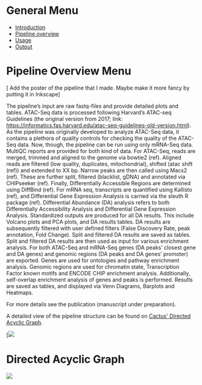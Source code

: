 

# General Menu
* [Introduction](/README.md)
* [Pipeline overview](/docs/pipeline_overview.md)
* [Usage](/docs/usage.md)
* [Output](/docs/output.md)


# Pipeline Overview Menu

[ Add the poster of the pipeline that I made. Maybe make it more fancy by putting it in Inkscape]

The pipeline’s input are raw fastq-files and provide detailed plots and tables. ATAC-Seq data is processed following Harvard’s ATAC-seq Guidelines (the original version from 2017; link: https://informatics.fas.harvard.edu/atac-seq-guidelines-old-version.html). As the pipeline was originally developed to analyze ATAC-Seq data, it contains a plethora of quality controls for checking the quality of the ATAC-Seq data. Now, though, the pipeline can be run using only mRNA-Seq data. MultiQC reports are provided for both kind of data.
For ATAC-Seq, reads are merged, trimmed and aligned to the genome via bowtie2 (ref). Aligned reads are filtered (low quality, duplicates, mitochondrial), shifted (atac shift (ref)) and extended to XX bp. Narrow peaks are then called using Macs2 (ref). These are further split, filtered (blacklist, gDNA) and annotated via CHIPseeker (ref). Finally, Differentially Accessible Regions are determined using DiffBind (ref).
For mRNA seq, transcripts are quantified using Kallisto (ref), and Differential Gene Expression Analysis is carried via the sleuth R package (ref).
Differential Abundance (DA) analysis refers to both Differentially Accessibility Analysis and Differential Gene Expression Analysis. Standardized outputs are produced for all DA results. This include Volcano plots and PCA plots, and DA results tables. DA results are subsequently filtered with user defined filters (False Discovery Rate, peak annotation, Fold Change). Split and filtered DA results are saved as tables.
Split and filtered DA results are then used as input for various enrichment analysis. For both ATAC-Seq and mRNA-Seq genes (DA peaks’ closest gene and DA genes) and genomic regions (DA peaks and DA genes’ promoter) are exported. Genes are used for ontologies and pathway enrichment analysis. Genomic regions are used for chromatin state, Transcription Factor known motifs and ENCODE CHIP enrichment analysis. Additionally, self-overlap enrichment analysis of genes and peaks is performed. Results are saved as tables, and displayed via Venn Diagrams, Barplots and Heatmaps.

For more details see the publication (manuscript under preparation).


A detailed view of the pipeline structure can be found on [Cactus' Directed Acyclic Graph](/docs/images/dag.svg).

[![](https://kroki.io/mermaid/svg/eNqVWEtv2zgQvu-vyNE9dGE9qMdlgdTbAgu0RZvkFhQCLdM2N3pVouN0kR-_HJJDkZLs7BYI0KG-Gc4Mh8NvvK_ac3mkvbh5-PO3G_mvW69WmyNtGlb9zupO_Hr3Tq8Hq9UN_j-8gIkcTHwBQxxMcgGTjuv7vq1xOVs91rT7YaTck4L16lH0tBm6dmB2MfAxoS9GvhivHnkjWiu7ngaJK1zwL_AdDHwPwyUPQ9_D0PcwlB4KR4z9r2TJYLJ6PPTtqXs4ddW4mq4ey2PLy3Ele7x9uN0URc36A28ORc_obvhhPvqeR9Lzmr9YMTCqoud1Dbp0RzvR9qgehQagbBZ7OoifZbFl-7ZnVgmx0RKW7gXrZ9DYQGnFD03NGlGcuTgW2_YsOAsRRQxqzytpBNyTNV78PEkt8csLM0owB7R_AuBO5oyXVDCLSK13dfu8DMFEltK04G1TtPuip-diyw9nfpBB0PLJgvOl04n9_MayJsq2qlgp7FLo12YsC2NfUSFYY5dkceiQ7QqZ20m8g41TX8xAoZHR2ZXcKXuyxkjbvmeVDnbLxJmx5mLEJFiKmIRexCRaBMU-iEzPouailVXd7HpOK-9kiXtdCR5iV7Wi4M3AelEM_B9W7Pgga2x7gkhQM1t0JfdcSTATW1o_tB_YrqCN_BO0vD_yvTCmErdlJngn2Is8tJ3M2w5vRMfoU1HSqhpLPXE7aYJ1P1Bx6nXay1P_zBBMllxOEt_l1LVoa1bvqlzA3CU5bicrXQj4PJy2HiRdT49iW8kzr2Q6ZVg9O0gXLVYWwFZ2qfKIrqThbCWCwqu3vLHup36vS2eHz5vuJGQpNqJvK9-7ZFrGqRt8mtl01p2KXvUT5bhqQW1fDEKmeRC8tDZzr03B9yIo9gxOhA0Fa3peHqElGXy2nuPDouIy7v6X9FruzF5kP0J4MIdHkHblo2ma6CHqhEs6Y2_UqhMdmei_W26bRhZPZDKRk4mcTmSbS5uwQlanl1DcOp91oxyTdKDiqFv123byYF6eoxIcXn2qBP9ZIj6ctcocntX2s1SxK_EcRGYg-1zABt83uAG2F0kIWvBEFeeOP_OdfHO8yswzpw7zKYFZzxIUrN0Wsr55__6P1017asRQCLqtZOEZGvIqsebpVqBPbV9TnZwZMDKtXQE_vnRtr3Ft8fGlZJWDJKYhABJeKXMVtJiZY9VSbmLSUrBG_40cIB8zcoiEzMgRMjIjx0jJlJNf7r7eOpdTcwQIObkGe4LeNogWgASJm7GfIWEzco6MTcvhGimbkTG5xv8wRLpm5Aj5mnJElcOCv1HowoDPIa8zMkFiZ-QEOZ2RU2RzS9sYIvcK3O4aDlkVAHMkg9eAAbiOGTEZQjlaX9MMQTNA1qiQD6aTXcxRtAgfkbbBATh-A4wdVIeboSvmksg9v4MTcAWGKT8dW8n3zSu0EeSrS7o-X52qope6TD_QWods-enn79pliIgsYp0g0gx5roeYU1iwliDR9bALZBbAKXJeH2yJHWCyZcwVRgZ9BIOalVnZPrOeHphbwEW32yt_ck_rgyaXAHT45yvQZeTWfp-KzeUlIdJq8x1lXQXbs5oi2pPwKQVYjpaQc1iKpNxsECMjNzJBPm7kBMn4VQfg2sUZEnWjivK1nIAiwSSopLyC8U4-ss4X4tzcO3UY3za3S-dAgksKG7Xnok6E7N8_A2IaJomR-E9kkzKSI-f36gwIvHlfgcQPHoGHbdNFNSDmxQDMXF-hBFOQzJKDBtJprH-pHe9haliKN8PpYeK_qckkwcFBOyabFFjRs4Diz7r51LQcoGkmoYe_sw1tx_d7SZN3gAlwsnAwW21ZPv4KLucTxY7Axyx9G--OIrBF9rbKdCgBtRinmGl-7Zd4zO_9aGADBpbymyAVIZN86hP8MqId-pJgwPqyfAMihq-CpmVuqDlOPxOwnWx0l6NgOUUqtHbA53bEAibwMHeyjXbWKFJFOSbJWi7u4JVIcV7SIabJRA5xejJydEE2VyqNcZByfBTwG8X4y8nYw1KCc9YkfNvah46VfM9LHO9eHReT_6pUQG9KMdLMf-OgThdGJCjd9RWNhSEMNsmvqMAzJU-jLzU2Ix7269YOHh3l_TgRqluEMes6-TTffDJAgk6EQ6HS-TwL8YqKZjb37iw3o0FZiBOhBtuxcRwGvQ1AJcaB0LB5lE0DxpRk5sJh2JmhothMMt0o71VaZR4k6VHu43SQOZ-nA51yyo5-oJXjqGiGijXOifYM1ZSrgsHpD65OgKPhHGeGQUAlOBAa6xFOg0bG7yYFOcFBcPLdvA36CkOR2Lp3xz75VEEm8uxNLTP0qV8i4AIMWhFHKjtT2aFq_X9MwY2Tc-Rv_wLzhD-q)

# Directed Acyclic Graph

[![](https://mermaid.ink/img/pako:eNqVWNtu2zgQ_ZXATy7QLqy7lIcFUrcFFmiLbZK3pBBoiba5kURVouNkm_77ckRqJFKymy0QoBqdIWeGw9E5_rnIeE4Xl4ttwY_ZnjTi4vbDfXUh_9Wr5XK9J1VFiz9oWYvnN2_0C2e5vMAH9xTKG6P8U6hgjApPoaLhxbbhJdrj5V1J6u_9Y2I-OqvlnWhI1da8pYPVsVCu9exZz_7yjlWCDwYjZic0nk5F6lihOlas7mysrhWra8XqyljF-Nm33gezq4bLu13DD_XtoS5G5mh5l-05y0am-O7q9mqdpiVtdqzapQ0lefu9f2vl4MkcSvY0PDvaWzSsLMGd5KQWvMEVPFcjunXTLWnFjyzd0C1vKHoh2JsDk62gzRTraywp2K4qaSXSIxP7dMOPglEXYYGGbVkhl4EQ5T1Ifxykm3g2s_XCvhakeQBkLqvHMiLoAIkwwpI_nsD0Jc3k6oLxKuXbtCHHdMN2R7aTmZDsYUAns0flW5X2ZZ9kvChoJgaba_WtL5tlWxAhaDXYZMOo3AdTMLNWaJ60H1nPMfhUMtHBlIzvRbDqs-ZNQwuV-IaKI6XV6ewDZzb7wDWzD7x5mG_BAvt0Sia47PgqbxgpzNMOjGsd9AdbF1ykrGppI9KW_UvTnLWy9zYHSAh94_l4EjOesK_JhpS3_D3NU1LJP0Gymz3bin610Bi3YX9j6JM8x1zWMO_vS03JQ5qRohjdg9CYwmF_K1oiDo06hOzQPFKEB7ORh6EVeWSsih2t9u4CwUKGSb-nvAlCwPv2sDEx0co-mU0h-6CQtZXpNXQnAx3Asik2cqZle4wncqcmDzqy3LBqSCOypmM0aQhW1Qche7QSDS-sGMNJi0dGGaIYi1vWXR262dMl0M0r3qStkEVvBcuGZRNjqAEgddIthQOibUqrhmV7mF-9Q7yaOrhpwWT-zbMMXe5Nn-TwQrwzxXtwBF2Yesr2QaKTO-c0zFLlazvJkv_D2TBcYt82BLYhtA2RbcCqYulS2bVGaTGAZDq5kr5cOyL2asK_YqXEmTbt4AUnWR4KwX5k6OBOZ2sCH2f-WToNJn8GFkxh-KmBXb6tcZd-DEmCwSGermVz9shy-cUy-zWJx82ZTKjRalorZ2WMmtXFu3d_vqz5oRJtKsimkP2ouc2LBPckoEN94k1JVKEmSK__InTIj081bxSQpx-fMlqMoEE_NAAKn7n-lqjnuD9o9Zj0yalHZ4V5aIODlE8bXOR82uAh6dMGH1lfF-2X669Xo_urOAdkH57FPcAkbAUHZIDUUG8RIyXUhgQ5oTK4KySF2oDF1om4LhJCbfCQEXbxdG0yE7fnGjhgjEgdtSFA7qgNIdJGbYiQMM7tpaniC7DHs8CeswEyQcJ5DulABlgcXS00eKtzvi74OshMO-itnn0nq-XN4wcojkRA-79D91NXJR1jNPoOyW2_QRxwQVqbBQ9T59v6BQYOsuI5Z5MV274YqGre96RUeSMJ_vxNRQ1ZBfPgUSJRjHTagEyJMqwXIp82wDOUGdARUmsTjZQRQPEJ0BmeB8MGM5s0XcYfaUN2dNzQaZ1vu5AS0-29Yq6AHJHbFyDlSOKtcebrex24yN81Ag2qJTbHTrbwgzCpCazuzUKnuAjpv97DR-6vDQEyf20IkfafjQKuox-jJNDOaDhXHnANsBxdfV5g_Vp-pcevgtGdvu6O5u_11dypBM5Jj3W37ayTh0LDOpBAz9XAR41hG3T1ggTlhdF8oBT0BxrUQmsoBdg7mvcD_p-2IADU5QqxFOGkSrhEZOf8V7fpDSiUubxjVCp2ErpVwxBFiopOzjFYSKmOjqGr8VSSrIXRGrqmwzUOvZxtt5KG5wByUMWMQBu1tuQPHV6qoY5sQaBx9AqHse6BTeJX-NgCCPx81Ex2oYdX_lDom2GJNSwxV-gQCU1g11Wd5pcBP6JBIaat7tDfQOz6L4iieeOEE5RaFhpVlBqFBNaOkFOtRugjH8AAckzQtRy3NS7bs08pymR3p9fwSYlQnalEo9A2uCjWtME7adB3LfJRuI1CFfC7yfCLzjDpogB1nVUH_BC0Nc3YlmW9pnwZBxq-1iuF6RVhxrH5XYTWndFj0M2rcy4zmg-2Sc75wIdNHkyTKXAcmOCvG5Q3NWHNoEG7u4WJq7b5NN3f0qzg5KEM7Zw-T_I856N40c1YPE5YVOyiBlVoVKqD_DS2AB8fJagWCmjQUxorE-uLiNnHmtXiqInVML3pCizrIWlTlwWKj3j03haQXWgoNcEtQXGqRcsKlSkeaKevu6R6uQlXykExOgVq-QmwECWo3sBD_akNiNDFSAKUnjZCf0jUBYe2wdsw1pny0wYlSeLfu2mN2f0cAteiVZ4o3VC7DeJt9X8Wg6sodet9tXi7kMO3JCxfXC5-wmL3C3kMJb1fXMr_5nRLZM3uF_fVLwk91Llc-2Mu70-zuNySoqVvF-Qg-M1zlaFBoT4wsmtIqa2__gNFowfI)](https://mermaid-js.github.io/mermaid-live-editor/edit#pako:eNqVWNtu2zgQ_ZXATy7QLqy7lIcFUrcFFmiLbZK3pBBoiba5kURVouNkm_77ckRqJFKymy0QoBqdIWeGw9E5_rnIeE4Xl4ttwY_ZnjTi4vbDfXUh_9Wr5XK9J1VFiz9oWYvnN2_0C2e5vMAH9xTKG6P8U6hgjApPoaLhxbbhJdrj5V1J6u_9Y2I-OqvlnWhI1da8pYPVsVCu9exZz_7yjlWCDwYjZic0nk5F6lihOlas7mysrhWra8XqyljF-Nm33gezq4bLu13DD_XtoS5G5mh5l-05y0am-O7q9mqdpiVtdqzapQ0lefu9f2vl4MkcSvY0PDvaWzSsLMGd5KQWvMEVPFcjunXTLWnFjyzd0C1vKHoh2JsDk62gzRTraywp2K4qaSXSIxP7dMOPglEXYYGGbVkhl4EQ5T1Ifxykm3g2s_XCvhakeQBkLqvHMiLoAIkwwpI_nsD0Jc3k6oLxKuXbtCHHdMN2R7aTmZDsYUAns0flW5X2ZZ9kvChoJgaba_WtL5tlWxAhaDXYZMOo3AdTMLNWaJ60H1nPMfhUMtHBlIzvRbDqs-ZNQwuV-IaKI6XV6ewDZzb7wDWzD7x5mG_BAvt0Sia47PgqbxgpzNMOjGsd9AdbF1ykrGppI9KW_UvTnLWy9zYHSAh94_l4EjOesK_JhpS3_D3NU1LJP0Gymz3bin610Bi3YX9j6JM8x1zWMO_vS03JQ5qRohjdg9CYwmF_K1oiDo06hOzQPFKEB7ORh6EVeWSsih2t9u4CwUKGSb-nvAlCwPv2sDEx0co-mU0h-6CQtZXpNXQnAx3Asik2cqZle4wncqcmDzqy3LBqSCOypmM0aQhW1Qche7QSDS-sGMNJi0dGGaIYi1vWXR262dMl0M0r3qStkEVvBcuGZRNjqAEgddIthQOibUqrhmV7mF-9Q7yaOrhpwWT-zbMMXe5Nn-TwQrwzxXtwBF2Yesr2QaKTO-c0zFLlazvJkv_D2TBcYt82BLYhtA2RbcCqYulS2bVGaTGAZDq5kr5cOyL2asK_YqXEmTbt4AUnWR4KwX5k6OBOZ2sCH2f-WToNJn8GFkxh-KmBXb6tcZd-DEmCwSGermVz9shy-cUy-zWJx82ZTKjRalorZ2WMmtXFu3d_vqz5oRJtKsimkP2ouc2LBPckoEN94k1JVKEmSK__InTIj081bxSQpx-fMlqMoEE_NAAKn7n-lqjnuD9o9Zj0yalHZ4V5aIODlE8bXOR82uAh6dMGH1lfF-2X669Xo_urOAdkH57FPcAkbAUHZIDUUG8RIyXUhgQ5oTK4KySF2oDF1om4LhJCbfCQEXbxdG0yE7fnGjhgjEgdtSFA7qgNIdJGbYiQMM7tpaniC7DHs8CeswEyQcJ5DulABlgcXS00eKtzvi74OshMO-itnn0nq-XN4wcojkRA-79D91NXJR1jNPoOyW2_QRxwQVqbBQ9T59v6BQYOsuI5Z5MV274YqGre96RUeSMJ_vxNRQ1ZBfPgUSJRjHTagEyJMqwXIp82wDOUGdARUmsTjZQRQPEJ0BmeB8MGM5s0XcYfaUN2dNzQaZ1vu5AS0-29Yq6AHJHbFyDlSOKtcebrex24yN81Ag2qJTbHTrbwgzCpCazuzUKnuAjpv97DR-6vDQEyf20IkfafjQKuox-jJNDOaDhXHnANsBxdfV5g_Vp-pcevgtGdvu6O5u_11dypBM5Jj3W37ayTh0LDOpBAz9XAR41hG3T1ggTlhdF8oBT0BxrUQmsoBdg7mvcD_p-2IADU5QqxFOGkSrhEZOf8V7fpDSiUubxjVCp2ErpVwxBFiopOzjFYSKmOjqGr8VSSrIXRGrqmwzUOvZxtt5KG5wByUMWMQBu1tuQPHV6qoY5sQaBx9AqHse6BTeJX-NgCCPx81Ex2oYdX_lDom2GJNSwxV-gQCU1g11Wd5pcBP6JBIaat7tDfQOz6L4iieeOEE5RaFhpVlBqFBNaOkFOtRugjH8AAckzQtRy3NS7bs08pymR3p9fwSYlQnalEo9A2uCjWtME7adB3LfJRuI1CFfC7yfCLzjDpogB1nVUH_BC0Nc3YlmW9pnwZBxq-1iuF6RVhxrH5XYTWndFj0M2rcy4zmg-2Sc75wIdNHkyTKXAcmOCvG5Q3NWHNoEG7u4WJq7b5NN3f0qzg5KEM7Zw-T_I856N40c1YPE5YVOyiBlVoVKqD_DS2AB8fJagWCmjQUxorE-uLiNnHmtXiqInVML3pCizrIWlTlwWKj3j03haQXWgoNcEtQXGqRcsKlSkeaKevu6R6uQlXykExOgVq-QmwECWo3sBD_akNiNDFSAKUnjZCf0jUBYe2wdsw1pny0wYlSeLfu2mN2f0cAteiVZ4o3VC7DeJt9X8Wg6sodet9tXi7kMO3JCxfXC5-wmL3C3kMJb1fXMr_5nRLZM3uF_fVLwk91Llc-2Mu70-zuNySoqVvF-Qg-M1zlaFBoT4wsmtIqa2__gNFowfI)

